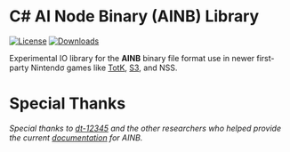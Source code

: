 # C# AI Node Binary (AINB) Library

[![License](https://img.shields.io/badge/MIT-blue.svg)](License.md) [![Downloads](https://img.shields.io/github/downloads/EPD-Libraries/AiNodeLibrary/total)](https://github.com/EPD-Libraries/AiNodeLibrary/releases)

Experimental IO library for the **AINB** binary file format use in newer first-party Nintendσ games like [TotK](https://zelda.nintendo.com/tears-of-the-kingdom/), [S3](https://splatoon.nintendo.com/ca/), and NSS.

# Special Thanks

*Special thanks to [dt-12345](https://github.com/dt-12345) and the other researchers who helped provide the current [documentation](https://epd.zeldamods.org/wiki/AINB) for AINB.*